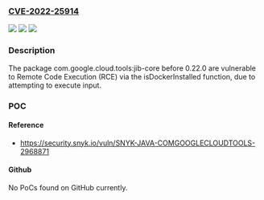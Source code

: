 ### [CVE-2022-25914](https://cve.mitre.org/cgi-bin/cvename.cgi?name=CVE-2022-25914)
![](https://img.shields.io/static/v1?label=Product&message=com.google.cloud.tools%3Ajib-core&color=blue)
![](https://img.shields.io/static/v1?label=Version&message=%3C%200.22.0%20&color=brighgreen)
![](https://img.shields.io/static/v1?label=Vulnerability&message=Remote%20Code%20Execution%20(RCE)&color=brighgreen)

### Description

The package com.google.cloud.tools:jib-core before 0.22.0 are vulnerable to Remote Code Execution (RCE) via the isDockerInstalled function, due to attempting to execute input.

### POC

#### Reference
- https://security.snyk.io/vuln/SNYK-JAVA-COMGOOGLECLOUDTOOLS-2968871

#### Github
No PoCs found on GitHub currently.

